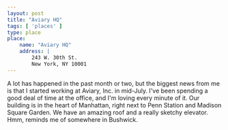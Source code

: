 ```yaml
---
layout: post
title: "Aviary HQ"
tags: [ 'places' ]
type: place
place:
    name: "Aviary HQ"
    address: |
        243 W. 30th St.
        New York, NY 10001
---
```


A lot has happened in the past month or two, but the biggest news from me is that I started working at Aviary, Inc. in mid-July. I've been spending a good deal of time at the office, and I'm loving every minute of it. Our building is in the heart of Manhattan, right next to Penn Station and Madison Square Garden. We have an amazing roof and a really sketchy elevator. Hmm, reminds me of somewhere in Bushwick.
